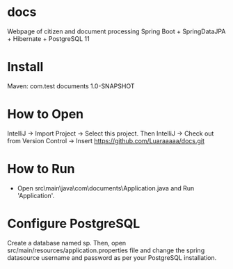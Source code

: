 # docs
Webpage of citizen and document processing
Spring Boot + SpringDataJPA + Hibernate + PostgreSQL 11 

# Install
  Maven:
   <dependency>
    <groupId>com.test</groupId>
    <artifactId>documents</artifactId>
    <version>1.0-SNAPSHOT</version>
   </dependency>

# How to Open
IntelliJ -> Import Project -> Select this project. Then IntelliJ -> Check out from Version Control -> Insert https://github.com/Luaraaaaa/docs.git

# How to Run
- Open src\main\java\com\documents\Application.java and Run 'Application'.

# Configure PostgreSQL
Create a database named sp. Then, open src/main/resources/application.properties file and change the spring datasource username and password as per your PostgreSQL installation.
